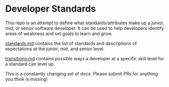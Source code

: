 # Developer Standards

This repo is an attempt to define what standards/attributes make up a junior, mid, or senior software developer. It can be used to help developers identify areas of weakness and set goals to learn and grow.

[standards.md](standards.md) contains the list of standards and descriptions of expectations at the junior, mid, and senior level.

[transitions.md](transitions.md) contains possible ways a developer at a specific skill level for a standard can level up.

This is a constantly changing set of docs. Please submit PRs for anything you think is missing!
